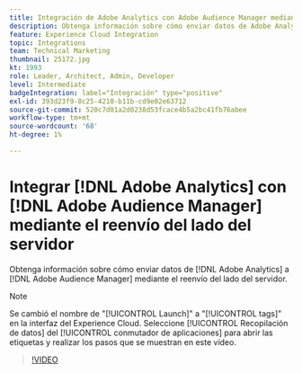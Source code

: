 ```yaml
---
title: Integración de Adobe Analytics con Adobe Audience Manager mediante el reenvío del lado del servidor
description: Obtenga información sobre cómo enviar datos de Adobe Analytics a Adobe Audience Manager mediante el reenvío del lado del servidor.
feature: Experience Cloud Integration
topic: Integrations
team: Technical Marketing
thumbnail: 25172.jpg
kt: 1993
role: Leader, Architect, Admin, Developer
level: Intermediate
badgeIntegration: label="Integración" type="positive"
exl-id: 393d23f9-8c25-4210-b11b-cd9e02e63712
source-git-commit: 520c7d01a2d0238d53fcace4b5a2bc41fb76abee
workflow-type: tm+mt
source-wordcount: '68'
ht-degree: 1%

---
```


# Integrar [!DNL Adobe Analytics] con [!DNL Adobe Audience Manager] mediante el reenvío del lado del servidor

Obtenga información sobre cómo enviar datos de [!DNL Adobe Analytics] a [!DNL Adobe Audience Manager] mediante el reenvío del lado del servidor.

>[!NOTE]
>
>Se cambió el nombre de &quot;[!UICONTROL Launch]&quot; a &quot;[!UICONTROL tags]&quot; en la interfaz del Experience Cloud. Seleccione [!UICONTROL Recopilación de datos] del [!UICONTROL conmutador de aplicaciones] para abrir las etiquetas y realizar los pasos que se muestran en este vídeo.

>[!VIDEO](https://video.tv.adobe.com/v/25172?quality=12&learn=on)
